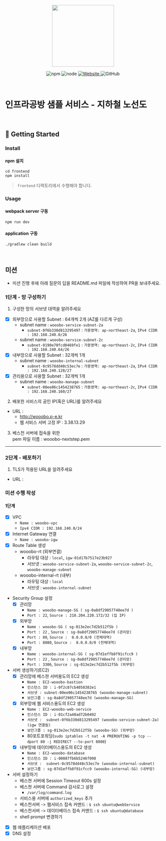 <p align="center">
    <img width="200px;" src="https://raw.githubusercontent.com/woowacourse/atdd-subway-admin-frontend/master/images/main_logo.png"/>
</p>
<p align="center">
  <img alt="npm" src="https://img.shields.io/badge/npm-%3E%3D%205.5.0-blue">
  <img alt="node" src="https://img.shields.io/badge/node-%3E%3D%209.3.0-blue">
  <a href="https://edu.nextstep.camp/c/R89PYi5H" alt="nextstep atdd">
    <img alt="Website" src="https://img.shields.io/website?url=https%3A%2F%2Fedu.nextstep.camp%2Fc%2FR89PYi5H">
  </a>
  <img alt="GitHub" src="https://img.shields.io/github/license/next-step/atdd-subway-service">
</p>

<br>

# 인프라공방 샘플 서비스 - 지하철 노선도

<br>

## 🚀 Getting Started

### Install

#### npm 설치

```
cd frontend
npm install
```

> `frontend` 디렉토리에서 수행해야 합니다.

### Usage

#### webpack server 구동

```
npm run dev
```

#### application 구동

```
./gradlew clean build
```

<br>

## 미션

* 미션 진행 후에 아래 질문의 답을 README.md 파일에 작성하여 PR을 보내주세요.

### 1단계 - 망 구성하기

1. 구성한 망의 서브넷 대역을 알려주세요

- [X] 외부망으로 사용할 Subnet : 64개씩 2개 (AZ를 다르게 구성)
    - subnet name : `wooobo-service-subnet-2a`
        - `subnet-0f6b330d813295497` : `가용영역: ap-northeast-2a`, `IPv4 CIDR : 192.168.240.0/26`
    - subnet name : `wooobo-service-subnet-2c`
        - `subnet-0190e70fcd0469fe1` : `가용영역: ap-northeast-2c`, `IPv4 CIDR : 192.168.240.64/26`
- [X] 내부망으로 사용할 Subnet : 32개씩 1개
    - subnet name : `wooobo-internal-subnet`
        - `subnet-0c9578dd48c53ec7e` : `가용영역: ap-northeast-2a`, `IPv4 CIDR : 192.168.240.128/27`
- [X] 관리용으로 사용할 Subnet : 32개씩 1개
    - subnet name : `wooobo-manage-subnet`
        - `subnet-00ee06c1454238765` : `가용영역: ap-northeast-2c`, `IPv4 CIDR : 192.168.240.160/27`

2. 배포한 서비스의 공인 IP(혹은 URL)를 알려주세요

- URL :
    - http://wooobo.p-e.kr
    - 웹 서비스 서버 고정 IP : 3.38.13.29

3. 베스천 서버에 접속을 위한  
   pem 파일 이름 : wooobo-nextstep.pem

---

### 2단계 - 배포하기

1. TLS가 적용된 URL을 알려주세요

- URL :

### 미션 수행 작성

#### 1단계

- [X] VPC
    - `Name : wooobo-vpc`
    - `Ipv4 CIDR : 192.168.240.0/24`
- [X] Internet Gateway 연결
    - `Name : wooobo-igw`
- [X] Route Table 생성
    - wooobo-rt (외부연결)
        - 라우팅 대상 : `local`, `igw-01d17b7517e23b927`
        - 서브넷 : `wooobo-service-subnet-2a`, `wooobo-service-subnet-2c`, `wooobo-manage-subnet`
    - wooobo-internal-rt (내부)
        - 라우팅 대상 : `local`
        - 서브넷 : `wooobo-internal-subnet`
- Security Group 설정
    - [X] 관리망
        - `Name : wooobo-manage-SG ( sg-0a8df29057748ee7d )`
        - `Port : 22`, `Source : 210.204.220.172/32 (집 IP)`
    - [X] 외부망
        - `Name : wooobo-SG ( sg-013e2ec7d2b512f5b )`
        - `Port : 22` , `Source : sg-0a8df29057748ee7d (관리망)`
        - `Port : 80`, `Source :  0.0.0.0/0 (전체대역)`
        - `Port : 8080`, `Source :  0.0.0.0/0 (전체대역)`
    - [X] 내부망
        - `Name : wooobo-internal-SG ( sg-07d1effb8f91cfcc9 )`
        - `Port : 22` , `Source : sg-0a8df29057748ee7d (관리망)`
        - `Port : 3306`, `Source : sg-013e2ec7d2b512f5b (외부망)`
- 서버 생성하기(EC2)
    - [X] 관리망에 베스쳔 서버용도의 EC2 생성
        - `Name : EC2-wooobo-bastion`
        - `인스턴스 ID : i-0f2c87cb4058382e1`
        - `서브넷 : subnet-00ee06c1454238765 (wooobo-manage-subnet)`
        - `보안그룹 : sg-0a8df29057748ee7d (wooobo-manage-SG)`
    - [X] 외부망에 웹 서비스용도의 EC2 생성
        - `Name : EC2-wooobo-web-service`
        - `인스턴스 ID : i-01cf2a40ad72b0492`
        - `서브넷 :  subnet-0f6b330d813295497 (wooobo-service-subnet-2a) (igw 연결됨)`
        - `보안그룹 : sg-013e2ec7d2b512f5b (wooobo-SG) (외부망)`
        - 80포트포워딩(`sudo iptables -t nat -A PREROUTING -p tcp --dport 80 -j REDIRECT --to-port 8080`)
    - [X] 내부망에 데이터베이스용도의 EC2 생성
        - `Name : EC2-wooobo-database`
        - `인스턴스 ID : i-00087fb6b5246f098`
        - `서브넷 :  subnet-0c9578dd48c53ec7e (wooobo-internal-subnet)`
        - `보안그룹 : sg-07d1effb8f91cfcc9 (wooobo-internal-SG) (내부망)`
- 서버 설정하기
    - 베스쳔 서버에 Session Timeout 600s 설정
    - 베스쳔 서버에 Command 감사로그 설정
        - `/var/log/command.log`
    - 서비스용 서버에 `authorized_keys` 추가
    - 베스천서버 -> 웹서비스 접속 커맨드 : `$ ssh ubuntu@webService`
    - 베스천서버 -> 데이터베이스 접속 커맨드 : `$ ssh ubuntu@database`
    - shell prompt 변경하기
- [X] 웹 애플리케이션 배포
- [X] DNS 설정
